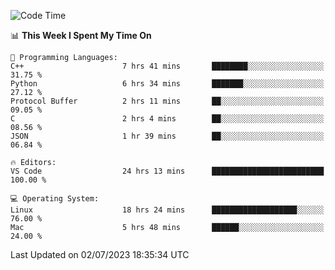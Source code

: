 
<!--START_SECTION:waka-->
![Code Time](http://img.shields.io/badge/Code%20Time-759%20hrs%2011%20mins-blue)

📊 **This Week I Spent My Time On** 

```text
💬 Programming Languages: 
C++                      7 hrs 41 mins       ████████░░░░░░░░░░░░░░░░░   31.75 % 
Python                   6 hrs 34 mins       ███████░░░░░░░░░░░░░░░░░░   27.12 % 
Protocol Buffer          2 hrs 11 mins       ██░░░░░░░░░░░░░░░░░░░░░░░   09.05 % 
C                        2 hrs 4 mins        ██░░░░░░░░░░░░░░░░░░░░░░░   08.56 % 
JSON                     1 hr 39 mins        ██░░░░░░░░░░░░░░░░░░░░░░░   06.84 % 

🔥 Editors: 
VS Code                  24 hrs 13 mins      █████████████████████████   100.00 % 

💻 Operating System: 
Linux                    18 hrs 24 mins      ███████████████████░░░░░░   76.00 % 
Mac                      5 hrs 48 mins       ██████░░░░░░░░░░░░░░░░░░░   24.00 % 
```


 Last Updated on 02/07/2023 18:35:34 UTC
<!--END_SECTION:waka-->


